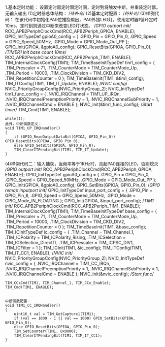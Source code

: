 1.基本定时功能：
    设置定时器定时固定时间，定时到将触发中断，并重装定时器。无输入输出
    (1)定时器总体结构：
    /*待补充*/
    (2)基本定时配置：
    /*待补充*/
    (3)样例代码：
    在该代码中初始化PA0位推挽输出，PA0外接LED灯。使用定时器1循环定时10ms，定时到则通过中断来改变LED灯状态。
    /*GPIO outport init*/
	RCC_APB2PeriphClockCmd(RCC_APB2Periph_GPIOA, ENABLE);
	GPIO_InitTypeDef gpioA0_config = {
		.GPIO_Pin = GPIO_Pin_0,
		.GPIO_Speed = GPIO_Speed_50MHz,
		.GPIO_Mode = GPIO_Mode_Out_PP
	};
	GPIO_Init(GPIOA, &gpioA0_config);
	GPIO_ResetBits(GPIOA, GPIO_Pin_0);
	/*TIMER1 Init base count 10ms*/
	RCC_APB2PeriphClockCmd(RCC_APB2Periph_TIM1, ENABLE);
	TIM_InternalClockConfig(TIM1);
	TIM_TimeBaseInitTypeDef tim1_config = {
		.TIM_Prescaler = 71,
		.TIM_CounterMode = TIM_CounterMode_Up,
		.TIM_Period = 10000,
		.TIM_ClockDivision = TIM_CKD_DIV2,
		.TIM_RepetitionCounter = 0
	};
	TIM_TimeBaseInit(TIM1, &tim1_config);
	TIM_ITConfig(TIM1, TIM_IT_Update, ENABLE);
	/*NVIC config*/
	NVIC_PriorityGroupConfig(NVIC_PriorityGroup_2);
	NVIC_InitTypeDef tim1_func_config = {
		.NVIC_IRQChannel = TIM1_UP_IRQn,
		.NVIC_IRQChannelPreemptionPriority = 1,
		.NVIC_IRQChannelSubPriority = 1,
		.NVIC_IRQChannelCmd = ENABLE
	};
	NVIC_Init(&tim1_func_config);
	/*Start timer*/
	TIM_Cmd(TIM1, ENABLE);
	
	while(1);
    此外，中断函数定义：
    void TIM1_UP_IRQHandler()
    {
        if (GPIO_ReadOutputDataBit(GPIOA, GPIO_Pin_0)) GPIO_ResetBits(GPIOA, GPIO_Pin_0);
        else GPIO_SetBits(GPIOA, GPIO_Pin_0);
        TIM_ClearITPendingBit(TIM1, TIM_IT_Update);
    }













(4)样例代码二：输入捕获，当频率等于1KHz时，亮起PA0连接的LED，否则熄灭
	/*GPIO outport init*/
	RCC_APB2PeriphClockCmd(RCC_APB2Periph_GPIOA, ENABLE);
	GPIO_InitTypeDef gpioA0_config = {
		.GPIO_Pin = GPIO_Pin_0,
		.GPIO_Speed = GPIO_Speed_50MHz,
		.GPIO_Mode = GPIO_Mode_Out_PP
	};
	GPIO_Init(GPIOA, &gpioA0_config);
	GPIO_SetBits(GPIOA, GPIO_Pin_0);
	/*GPIO remap inputport init*/
	GPIO_InitTypeDef input_port_config = {
		.GPIO_Pin = GPIO_Pin_8,
		.GPIO_Speed = GPIO_Speed_50MHz,
		.GPIO_Mode = GPIO_Mode_IN_FLOATING
	};
	GPIO_Init(GPIOA, &input_port_config);
	/*TIM1 init*/
	RCC_APB2PeriphClockCmd(RCC_APB2Periph_TIM1, ENABLE);
	TIM_InternalClockConfig(TIM1);
	TIM_TimeBaseInitTypeDef base_config = {
		.TIM_Prescaler = 71,
		.TIM_CounterMode = TIM_CounterMode_Up,
		.TIM_Period = 10000,
		.TIM_ClockDivision = TIM_CKD_DIV2,
		.TIM_RepetitionCounter = 0
	};
	TIM_TimeBaseInit(TIM1, &base_config);
	TIM_ICInitTypeDef ic_config = {
		.TIM_Channel = TIM_Channel_1,
		.TIM_ICPolarity = TIM_ICPolarity_Rising,
		.TIM_ICSelection = TIM_ICSelection_DirectTI,
		.TIM_ICPrescaler = TIM_ICPSC_DIV1,
		.TIM_ICFilter = 1
	};
	TIM_ICInit(TIM1, &ic_config);
	TIM_ITConfig(TIM1, TIM_IT_CC1, ENABLE);
	/*NVIC init*/
	NVIC_PriorityGroupConfig(NVIC_PriorityGroup_2);
	NVIC_InitTypeDef nvic_config = {
		.NVIC_IRQChannel = TIM1_CC_IRQn,
		.NVIC_IRQChannelPreemptionPriority = 1,
		.NVIC_IRQChannelSubPriority = 1,
		.NVIC_IRQChannelCmd = ENABLE
	};
	NVIC_Init(&nvic_config);
	/*Start func*/
	
	TIM_CCxCmd(TIM1, TIM_Channel_1, TIM_CCx_Enable);
	TIM_Cmd(TIM1, ENABLE);


	中断函数配置：
	void TIM1_CC_IRQHandler()
	{
		uint16_t val = TIM_GetCapture1(TIM1);
		if (val == 1000 - 1 || val == 1000) GPIO_SetBits(GPIOA, GPIO_Pin_0);
		else GPIO_ResetBits(GPIOA, GPIO_Pin_0);
		TIM_SetCounter(TIM1, 0x0000);
		TIM_ClearITPendingBit(TIM1, TIM_IT_CC1);
	}